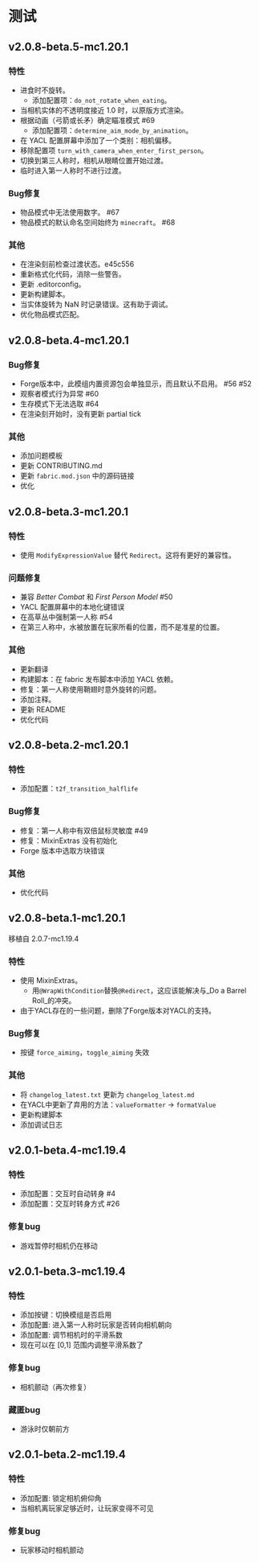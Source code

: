 # 测试

## v2.0.8-beta.5-mc1.20.1

### 特性

* 进食时不旋转。
  * 添加配置项：`do_not_rotate_when_eating`。
* 当相机实体的不透明度接近 1.0 时，以原版方式渲染。
* 根据动画（弓箭或长矛）确定瞄准模式 #69
  * 添加配置项：`determine_aim_mode_by_animation`。
* 在 YACL 配置屏幕中添加了一个类别：相机偏移。
* 移除配置项 `turn_with_camera_when_enter_first_person`。
* 切换到第三人称时，相机从眼睛位置开始过渡。
* 临时进入第一人称时不进行过渡。

### Bug修复

* 物品模式中无法使用数字。 #67
* 物品模式的默认命名空间始终为 `minecraft`。 #68

### 其他

* 在渲染刻前检查过渡状态。e45c556
* 重新格式化代码，消除一些警告。
* 更新 .editorconfig。
* 更新构建脚本。
* 当实体旋转为 NaN 时记录错误。这有助于调试。
* 优化物品模式匹配。

## v2.0.8-beta.4-mc1.20.1

### Bug修复

* Forge版本中，此模组内置资源包会单独显示，而且默认不启用。 #56 #52
* 观察者模式行为异常 #60
* 生存模式下无法选取 #64
* 在渲染刻开始时，没有更新 partial tick

### 其他

* 添加问题模板
* 更新 CONTRIBUTING.md
* 更新 `fabric.mod.json` 中的源码链接
* 优化

## v2.0.8-beta.3-mc1.20.1

### 特性

* 使用 `ModifyExpressionValue` 替代 `Redirect`。这将有更好的兼容性。

### 问题修复

* 兼容 _Better Combat_ 和 _First Person Model_ #50
* YACL 配置屏幕中的本地化键错误
* 在高草丛中强制第一人称 #54
* 在第三人称中，水被放置在玩家所看的位置，而不是准星的位置。

### 其他

* 更新翻译
* 构建脚本：在 fabric 发布脚本中添加 YACL 依赖。
* 修复：第一人称使用鞘翅时意外旋转的问题。
* 添加注释。
* 更新 README
* 优化代码

## v2.0.8-beta.2-mc1.20.1

### 特性

* 添加配置：`t2f_transition_halflife`

### Bug修复

* 修复：第一人称中有双倍鼠标灵敏度 #49
* 修复：MixinExtras 没有初始化
* Forge 版本中选取方块错误

### 其他

* 优化代码

## v2.0.8-beta.1-mc1.20.1

移植自 2.0.7-mc1.19.4

### 特性

* 使用 MixinExtras。
  * 用`@WrapWithCondition`替换`@Redirect`，这应该能解决与_Do a Barrel Roll_的冲突。
* 由于YACL存在的一些问题，删除了Forge版本对YACL的支持。

### Bug修复

* 按键 `force_aiming`，`toggle_aiming` 失效

### 其他

* 将 `changelog_latest.txt` 更新为 `changelog_latest.md`
* 在YACL中更新了弃用的方法：`valueFormatter` -> `formatValue`
* 更新构建脚本
* 添加调试日志

## v2.0.1-beta.4-mc1.19.4

### 特性

* 添加配置：交互时自动转身 #4
* 添加配置：交互时转身方式 #26

### 修复bug

* 游戏暂停时相机仍在移动

## v2.0.1-beta.3-mc1.19.4

### 特性

* 添加按键：切换模组是否启用
* 添加配置: 进入第一人称时玩家是否转向相机朝向
* 添加配置: 调节相机时的平滑系数
* 现在可以在 [0,1] 范围内调整平滑系数了

### 修复bug

* 相机颤动（再次修复）

### 藏匿bug

* 游泳时仅朝前方

## v2.0.1-beta.2-mc1.19.4

### 特性

* 添加配置: 锁定相机俯仰角
* 当相机离玩家足够近时，让玩家变得不可见

### 修复bug

* 玩家移动时相机颤动
